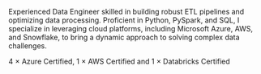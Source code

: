 Experienced Data Engineer skilled in building robust ETL pipelines and optimizing data processing. Proficient in Python, PySpark, and SQL, I specialize in leveraging cloud platforms, including Microsoft Azure, AWS, and Snowflake, to bring a dynamic approach to solving complex data challenges. <br/>

4 × Azure Certified, 1 × AWS Certified and 1 × Databricks Certified <br/>

<!--
**Neeraj060398/Neeraj060398** is a ✨ _special_ ✨ repository because its `README.md` (this file) appears on your GitHub profile.

Here are some ideas to get you started:

- 🔭 I’m currently working on ...
- 🌱 I’m currently learning ...
- 👯 I’m looking to collaborate on ...
- 🤔 I’m looking for help with ...
- 💬 Ask me about ...
- 📫 How to reach me: ...
- 😄 Pronouns: ...
- ⚡ Fun fact: ...
-->
